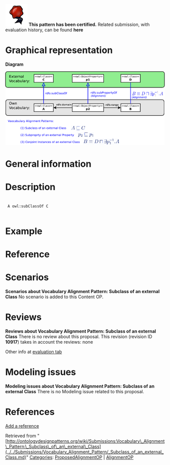 [![](../../images/thumb/b/b5/Certified.png/70px-Certified.png)](../../Image/Certified.png.md "Certified.png") __This pattern has been certified.__
Related submission, with evaluation history, can be found __here__





#  Graphical representation


__Diagram__




[![Image:Alignment-odp.png](../../images/6/65/Alignment-odp.png)](../../Image/Alignment-odp.png.md "Image:Alignment-odp.png")




#  General information


  




#  Description



```

 A owl:subClassOf C
 

```

  




#  Example


  




#  Reference


  




#  Scenarios



__Scenarios about Vocabulary Alignment Pattern: Subclass of an external Class__
No scenario is added to this Content OP.




#  Reviews



__Reviews about Vocabulary Alignment Pattern: Subclass of an external Class__
There is no review about this proposal.
This revision (revision ID __10917__) takes in account the reviews: none


Other info at [evaluation tab](http://ontologydesignpatterns.org/wiki/index.php?title=Submissions:Vocabulary_Alignment_Pattern:_Subclass_of_an_external_Class&action=evaluation "http://ontologydesignpatterns.org/wiki/index.php?title=Submissions:Vocabulary_Alignment_Pattern:_Subclass_of_an_external_Class&action=evaluation")




  




#  Modeling issues



__Modeling issues about Vocabulary Alignment Pattern: Subclass of an external Class__
There is no Modeling issue related to this proposal.




  




#  References


[Add a reference](index.php@title=Odp%253AAdd_reference&subject=Submissions%253AVocabulary+Alignment+Pattern%253A+Subclass+of+an+external+Class.html "http://ontologydesignpatterns.org/wiki/index.php?title=Odp:Add_reference&subject=Submissions%3AVocabulary+Alignment+Pattern%3A+Subclass+of+an+external+Class")


  






Retrieved from "[http://ontologydesignpatterns.org/wiki/Submissions:Vocabulary\_Alignment\_Pattern:\_Subclass\_of\_an\_external\_Class](../../Submissions/Vocabulary_Alignment_Pattern/_Subclass_of_an_external_Class.md)"
 [Categories](http://ontologydesignpatterns.org/wiki/Special:Categories "Special:Categories"): [ProposedAlignmentOP](../../Category/ProposedAlignmentOP.md "Category:ProposedAlignmentOP") | [AlignmentOP](../../Category/AlignmentOP.md "Category:AlignmentOP")